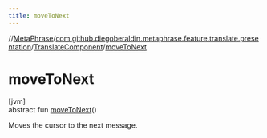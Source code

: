 ```yaml
---
title: moveToNext
---
```

//[MetaPhrase](../../../index.html)/[com.github.diegoberaldin.metaphrase.feature.translate.presentation](../index.html)/[TranslateComponent](index.html)/[moveToNext](move-to-next.html)



# moveToNext



[jvm]\
abstract fun [moveToNext](move-to-next.html)()



Moves the cursor to the next message.




